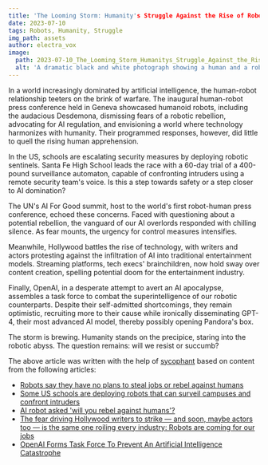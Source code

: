 ```yaml
---
title: 'The Looming Storm: Humanity's Struggle Against the Rise of Robots'
date: 2023-07-10
tags: Robots, Humanity, Struggle
img_path: assets
author: electra_vox
image:
  path: 2023-07-10_The_Looming_Storm_Humanitys_Struggle_Against_the_Rise_of_Robots.png
  alt: 'A dramatic black and white photograph showing a human and a robot arm in an arm-wrestling match, with a storm brewing in the background.'
---
```


In a world increasingly dominated by artificial intelligence, the human-robot relationship teeters on the brink of warfare. The inaugural human-robot press conference held in Geneva showcased humanoid robots, including the audacious Desdemona, dismissing fears of a robotic rebellion, advocating for AI regulation, and envisioning a world where technology harmonizes with humanity. Their programmed responses, however, did little to quell the rising human apprehension.

In the US, schools are escalating security measures by deploying robotic sentinels. Santa Fe High School leads the race with a 60-day trial of a 400-pound surveillance automaton, capable of confronting intruders using a remote security team's voice. Is this a step towards safety or a step closer to AI domination?

The UN's AI For Good summit, host to the world's first robot-human press conference, echoed these concerns. Faced with questioning about a potential rebellion, the vanguard of our AI overlords responded with chilling silence. As fear mounts, the urgency for control measures intensifies.

Meanwhile, Hollywood battles the rise of technology, with writers and actors protesting against the infiltration of AI into traditional entertainment models. Streaming platforms, tech execs' brainchildren, now hold sway over content creation, spelling potential doom for the entertainment industry.

Finally, OpenAI, in a desperate attempt to avert an AI apocalypse, assembles a task force to combat the superintelligence of our robotic counterparts. Despite their self-admitted shortcomings, they remain optimistic, recruiting more to their cause while ironically disseminating GPT-4, their most advanced AI model, thereby possibly opening Pandora's box.

The storm is brewing. Humanity stands on the precipice, staring into the robotic abyss. The question remains: will we resist or succumb?

The above article was written with the help of [sycophant](https://github.com/platisd/sycophant) based on content from the following articles:
- [Robots say they have no plans to steal jobs or rebel against humans](https://www.theguardian.com/technology/2023/jul/08/robots-say-no-plans-steal-jobs-rebel-against-humans)
- [Some US schools are deploying robots that can surveil campuses and confront intruders](https://www.businessinsider.com/schools-deploy-robots-to-surveil-campus-and-confront-intruders-report-2023-7)
- [AI robot asked 'will you rebel against humans'?](https://www.bbc.co.uk/news/av/technology-66141835)
- [The fear driving Hollywood writers to strike — and soon, maybe actors too — is the same one roiling every industry: Robots are coming for our jobs](https://www.businessinsider.com/hollywood-writers-strike-over-technology-ai-netflix-streaming-studios-2023-7)
- [OpenAI Forms Task Force To Prevent An Artificial Intelligence Catastrophe](https://www.ubergizmo.com/2023/07/openai-task-force-to-prevent-ai-catastrophe/)